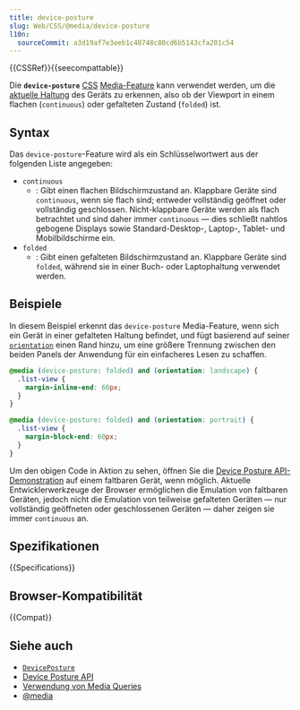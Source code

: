 ```yaml
---
title: device-posture
slug: Web/CSS/@media/device-posture
l10n:
  sourceCommit: a3d19af7e3eeb1c40748c80cd6b5143cfa201c54
---
```


{{CSSRef}}{{seecompattable}}

Die **`device-posture`** [CSS](/de/docs/Web/CSS) [Media-Feature](/de/docs/Web/CSS/@media#media_features) kann verwendet werden, um die [aktuelle Haltung](/de/docs/Web/API/Device_Posture_API) des Geräts zu erkennen, also ob der Viewport in einem flachen (`continuous`) oder gefalteten Zustand (`folded`) ist.

## Syntax

Das `device-posture`-Feature wird als ein Schlüsselwortwert aus der folgenden Liste angegeben:

- `continuous`
  - : Gibt einen flachen Bildschirmzustand an. Klappbare Geräte sind `continuous`, wenn sie flach sind; entweder vollständig geöffnet oder vollständig geschlossen. Nicht-klappbare Geräte werden als flach betrachtet und sind daher immer `continuous` — dies schließt nahtlos gebogene Displays sowie Standard-Desktop-, Laptop-, Tablet- und Mobilbildschirme ein.
- `folded`
  - : Gibt einen gefalteten Bildschirmzustand an. Klappbare Geräte sind `folded`, während sie in einer Buch- oder Laptophaltung verwendet werden.

## Beispiele

In diesem Beispiel erkennt das `device-posture` Media-Feature, wenn sich ein Gerät in einer gefalteten Haltung befindet, und fügt basierend auf seiner [`orientation`](/de/docs/Web/CSS/@media/orientation) einen Rand hinzu, um eine größere Trennung zwischen den beiden Panels der Anwendung für ein einfacheres Lesen zu schaffen.

```css
@media (device-posture: folded) and (orientation: landscape) {
  .list-view {
    margin-inline-end: 60px;
  }
}

@media (device-posture: folded) and (orientation: portrait) {
  .list-view {
    margin-block-end: 60px;
  }
}
```

Um den obigen Code in Aktion zu sehen, öffnen Sie die [Device Posture API-Demonstration](https://mdn.github.io/dom-examples/device-posture-api/) auf einem faltbaren Gerät, wenn möglich. Aktuelle Entwicklerwerkzeuge der Browser ermöglichen die Emulation von faltbaren Geräten, jedoch nicht die Emulation von teilweise gefalteten Geräten — nur vollständig geöffneten oder geschlossenen Geräten — daher zeigen sie immer `continuous` an.

## Spezifikationen

{{Specifications}}

## Browser-Kompatibilität

{{Compat}}

## Siehe auch

- [`DevicePosture`](/de/docs/Web/API/DevicePosture)
- [Device Posture API](/de/docs/Web/API/Device_Posture_API)
- [Verwendung von Media Queries](/de/docs/Web/CSS/CSS_media_queries/Using_media_queries)
- [@media](/de/docs/Web/CSS/@media)
